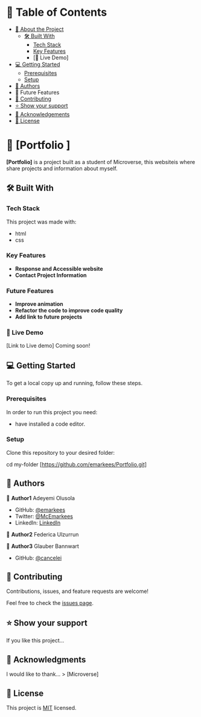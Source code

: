# 📗 Table of Contents

- [📖 About the Project](#about-project)
  - [🛠 Built With](#built-with)
    - [Tech Stack](#tech-stack)
    - [Key Features](#key-features)
    - [🚀 Live Demo]
- [💻 Getting Started](#getting-started)
  - [Prerequisites](#prerequisites)
  - [Setup](#setup)
- [👥 Authors](#authors)
- 🔭 Future Features
- [🤝 Contributing](#contributing)
- [⭐️ Show your support](#support)
- [🙏 Acknowledgements](#acknowledgements)
- [📝 License](#license)


# 📖 [Portfolio ] <a name="about-project"></a>

**[Portfolio]** is a project built as a student of Microverse, this websiteis where share projects and information about myself.


## 🛠 Built With <a name="built-with"></a>

### Tech Stack <a name="tech-stack"></a>
This project was made with:

- html
- css

### Key Features <a name="key-features"></a>

- **Response and Accessible website**
- **Contact Project Information**

### Future Features <a name="Future-features"></a>

- **Improve animation**
- **Refactor the code to improve code quality**
- **Add link to future projects**

### 🚀 Live Demo  <a name="Live Demo"></a>
[Link to Live demo] Coming soon!

## 💻 Getting Started <a name="getting-started"></a>

To get a local copy up and running, follow these steps.

### Prerequisites

In order to run this project you need:

- have installed a code editor.

### Setup

Clone this repository to your desired folder:

cd my-folder [https://github.com/emarkees/Portfolio.git]

## 👥 Authors <a name="authors"></a>

👤 **Author1** Adeyemi Olusola

- GitHub: [@emarkees](https://github.com/emarkees)
- Twitter: [@McEmarkees](https://twitter.com/McEmarkees)
- LinkedIn: [LinkedIn](https://linkedin.com/in/)

👤 **Author2** Federica Ulzurrun

👤 **Author3** Glauber Bannwart

- GitHub: [@cancelei](https://github.com/cancelei)

## 🤝 Contributing <a name="contributing"></a>

Contributions, issues, and feature requests are welcome!

Feel free to check the [issues page](../../issues/).

## ⭐️ Show your support <a name="support"></a>

If you like this project...

## 🙏 Acknowledgments <a name="acknowledgements"></a>

I would like to thank... > [Microverse]

## 📝 License <a name="license"></a>

This project is [MIT](./LICENSE) licensed.